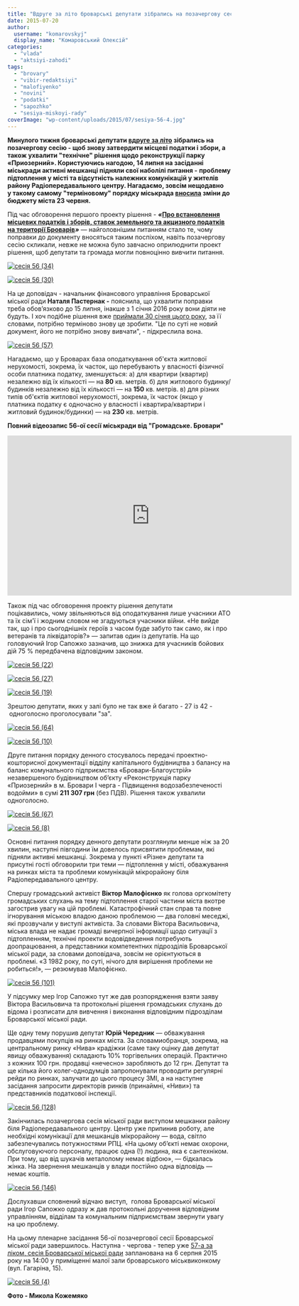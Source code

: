 ```yaml
---
title: "Вдруге за літо броварські депутати зібрались на позачергову сесію міської ради"
date: 2015-07-20
author: 
  username: "komarovskyj"
  display_name: "Комаровський Олексій"
categories: 
  - "vlada"
  - "aktsiyi-zahodi"
tags: 
  - "brovary"
  - "vibir-redaktsiyi"
  - "malofiyenko"
  - "novini"
  - "podatki"
  - "sapozhko"
  - "sesiya-miskoyi-rady"
coverImage: "wp-content/uploads/2015/07/sesiya-56-4.jpg"
---
```


**Минулого тижня броварські депутати [вдруге за літо](https://mpz.brovary.org/anons-zavtra-na-pozachergovij-sesiyi-miskrada-vtemnu-vstanovlyuvatyme-mistsevi-podatky-ta-zbory/) зібрались на позачергову сесію - щоб знову затвердити місцеві податки і збори, а також ухвалити "технічне" рішення щодо реконструкції парку «Приозерний». Користуючись нагодою, 14 липня на засіданні міськради активні мешканці підняли свої наболілі питання -** **проблему підтоплення у місті та відсутність належних комунікацій у жителів району Радіопередавального центру. Нагадаємо, зовсім нещодавно у такому самому "терміновому" порядку міськрада [вносила](https://mpz.brovary.org/anons-zavtra-vnosytymut-zminy-byudzhetu-brovariv-na-2015-rik/) зміни до бюджету міста 23 червня.**

Під час обговорення першого проекту рішення - **_«_[Про встановлення місцевих податків і зборів, ставок земельного та акцизного податків на території Броварів](https://brovary.kiev.ua/r%D1%96shennya-m%D1%96sko%D1%97-radi-v%D1%96d-14072015-%E2%84%961489-56-06-pro-vstanovlennya-m%D1%96stsevikh-podatk%D1%96v-%D1%96-zbor%D1%96v-stavok)_»_** — найголовнішим питанням стало те, чому поправки до документу вносяться таким поспіхом, навіть позачергову сесію скликали, невже не можна було завчасно оприлюднити проект рішення, щоб депутати та громада могли повноцінно вивчити питання.

[![сесія 56 (34)](https://mpz.brovary.org/wp-content/uploads/2015/07/sesiya-56-34.jpg)](https://mpz.brovary.org/wp-content/uploads/2015/07/sesiya-56-34.jpg)

[![сесія 56 (30)](https://mpz.brovary.org/wp-content/uploads/2015/07/sesiya-56-30.jpg)](https://mpz.brovary.org/wp-content/uploads/2015/07/sesiya-56-30.jpg)

На це доповідач - начальник фінансового управління Броварської міської ради **Наталя Пастернак -** пояснила, що ухвалити поправки треба обов’язково до 15 липня, інакше з 1 січня 2016 року вони діяти не будуть. І хоч подібне рішення вже [приймали 30 січня цього року](https://brovary.kiev.ua/r%D1%96shennya-m%D1%96sko%D1%97-radi-v%D1%96d-30012015-%E2%84%961392-52-06-pro-vstanovlennya-m%D1%96stsevikh-podatk%D1%96v-%D1%96-zbor%D1%96v-stavok), за її словами, потрібно терміново знову це зробити. "Це по суті не новий документ, його не потрібно знову вивчати", - підкреслила вона.

[![сесія 56 (57)](https://mpz.brovary.org/wp-content/uploads/2015/07/sesiya-56-57.jpg)](https://mpz.brovary.org/wp-content/uploads/2015/07/sesiya-56-57.jpg)

Нагадаємо, що у Броварах база оподаткування об'єкта житлової нерухомості, зокрема, їх часток, що перебувають у власності фізичної особи платника податку, зменшується: а) для квартири (квартир) незалежно від їх кількості — на **80** кв. метрів. б) для житлового будинку/будинків незалежно від їх кількості — на **150** кв. метрів. в) для різних типів об'єктів житлової нерухомості, зокрема, їх часток (якщо у платника податку є одночасно у власності і квартира/квартири і житловий будинок/будинки) — на **230** кв. метрів.

**Повний відеозапис 56-ої сесії міськради від "Громадське. Бровари"**

<iframe src="https://www.youtube.com/embed/Fi-iKl4zy5Y" width="640" height="360" frameborder="0" allowfullscreen="allowfullscreen"></iframe>

Також під час обговорення проекту рішення депутати поцікавились, чому звільняються від оподаткування лише учасники АТО та їх сім'ї і жодним словом не згадуються учасники війни. «Не вийде так, що і про сьогоднішніх героїв з часом буде забуто так само, як і про ветеранів та ліквідаторів?» — запитав один із депутатів. На що головуючий Ігор Сапожко зазначив, що знижка для учасників бойових дій 75 % передбачена відповідним законом.

[![сесія 56 (22)](https://mpz.brovary.org/wp-content/uploads/2015/07/sesiya-56-22.jpg)](https://mpz.brovary.org/wp-content/uploads/2015/07/sesiya-56-22.jpg)

[![сесія 56 (27)](https://mpz.brovary.org/wp-content/uploads/2015/07/sesiya-56-27.jpg)](https://mpz.brovary.org/wp-content/uploads/2015/07/sesiya-56-27.jpg)

[![сесія 56 (19)](https://mpz.brovary.org/wp-content/uploads/2015/07/sesiya-56-19.jpg)](https://mpz.brovary.org/wp-content/uploads/2015/07/sesiya-56-19.jpg)

Зрештою депутати, яких у залі було не так вже й багато - 27 із 42 - одноголосно проголосували "за".

[![сесія 56 (64)](https://mpz.brovary.org/wp-content/uploads/2015/07/sesiya-56-64.jpg)](https://mpz.brovary.org/wp-content/uploads/2015/07/sesiya-56-64.jpg)

[![сесія 56 (10)](https://mpz.brovary.org/wp-content/uploads/2015/07/sesiya-56-10.jpg)](https://mpz.brovary.org/wp-content/uploads/2015/07/sesiya-56-10.jpg)

Друге питання порядку денного стосувалось передачі проектно-кошторисної документації відділу капітального будівництва з балансу на баланс комунального підприємства «Бровари-Благоустрій» незавершеного будівництвом об’єкту «Реконструкція парку «Приозерний» в м. Бровари I черга - Підвищення водозабезпеченості водойми» в сумі **211 307 грн** (без ПДВ). Рішення також ухвалили одноголосно.

[![сесія 56 (67)](https://mpz.brovary.org/wp-content/uploads/2015/07/sesiya-56-67.jpg)](https://mpz.brovary.org/wp-content/uploads/2015/07/sesiya-56-67.jpg)

[![сесія 56 (8)](https://mpz.brovary.org/wp-content/uploads/2015/07/sesiya-56-8.jpg)](https://mpz.brovary.org/wp-content/uploads/2015/07/sesiya-56-8.jpg)

Основні питання порядку денного депутати розглянули менше ніж за 20 хвилин, наступні півгодини їм довелось присвятити проблемам, які підняли активні мешканці. Зокрема у пункті «Різне» депутати та присутні гості обговорили три теми — підтоплення у місті, обважування на ринках міста та проблеми комунікацій мікрорайону біля Радіопередавального центру.

Спершу громадський активіст **Віктор Малофієнко** як голова оргкомітету громадських слухань на тему підтоплення старої частини міста вкотре загострив увагу на цій проблемі. Катастрофічний стан справ та повне ігнорування міською владою даною проблемою — два головні меседжі, які прозвучали у виступі активіста. За словами Віктора Васильовича, міська влада не надає громаді вичерпної інформації щодо ситуації з підтопленням, технічні проекти водовідведення потребують доопрацювання, а представники компетентних підрозділів Броварської міської ради, за словами доповідача, зовсім не орієнтуються в проблемі. «З 1982 року, по суті, нічого для вирішення проблеми не робиться!», — резюмував Малофієнко.

[![сесія 56 (101)](https://mpz.brovary.org/wp-content/uploads/2015/07/sesiya-56-101.jpg)](https://mpz.brovary.org/wp-content/uploads/2015/07/sesiya-56-101.jpg)

У підсумку мер Ігор Сапожко тут же дав розпорядження взяти заяву Віктора Васильовича та протокольні рішення громадських слухань до відома і розписати для вивчення і виконання відповідним підрозділам Броварської міської ради.

Ще одну тему порушив депутат **Юрій Чередник** — обважування продавцями покупців на ринках міста. За словамиобранця, зокрема, на центральному ринку «Нива» крадіжки (саме таку оцінку дав депутат явищу обважування) складають 10% торгівельних операцій. Практично з кожних 100 грн. продавці «нечесно» заробляють до 12 грн. Депутат та ще кілька його колег-однодумців запропонували проводити регулярні рейди по ринках, залучати до цього процесу ЗМІ, а на наступне засідання запросити директорів ринків (принаймні, «Ниви») та представників податкової інспекції.

[![сесія 56 (128)](https://mpz.brovary.org/wp-content/uploads/2015/07/sesiya-56-128.jpg)](https://mpz.brovary.org/wp-content/uploads/2015/07/sesiya-56-128.jpg)

Закінчилась позачергова сесія міської ради виступом мешканки району біля Радіопередавального центру. Центр уже припинив роботу, але необхідні комунікації для мешканців мікрорайону — вода, світло забезпечувались потужностями РПЦ. «На цьому об’єкті немає охорони, обслуговуючого персоналу, працює одна (!) людина, яка є сантехніком. При тому, що від шукачів металолому немає відбою», — бідкалась жінка. На звернення мешканців у влади постійно одна відповідь — немає коштів.

[![сесія 56 (146)](https://mpz.brovary.org/wp-content/uploads/2015/07/sesiya-56-146.jpg)](https://mpz.brovary.org/wp-content/uploads/2015/07/sesiya-56-146.jpg)

Дослухавши сповнений відчаю виступ,  голова Броварської міської ради Ігор Сапожко одразу ж дав протокольні доручення відповідним управлінням, відділам та комунальним підприємствам звернути увагу на цю проблему.

На цьому пленарне засідання 56-ої позачергової сесії Броварської міської ради завершилось. Наступна _-_ чергова - тепер уже [57-а за ліком, сесія Броварської міської ради](https://mpz.brovary.org/6-serpnya-vidbudetsya-56-a-chergova-sesiya-brovarskoyi-miskoyi-rady/) запланована на 6 серпня 2015 року на 14:00 у приміщенні малої зали броварського міськвиконкому (вул. Гагаріна, 15).

[![сесія 56 (4)](https://mpz.brovary.org/wp-content/uploads/2015/07/sesiya-56-4.jpg)](https://mpz.brovary.org/wp-content/uploads/2015/07/sesiya-56-4.jpg)

**Фото - Микола Кожемяко**
